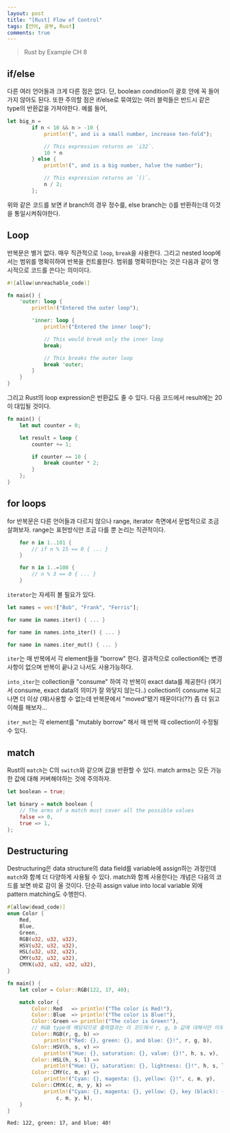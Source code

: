 ```yaml
---
layout: post
title: "[Rust] Flow of Control"
tags: [언어, 공부, Rust]
comments: true
---
```


> Rust by Example CH 8  

## if/else  
다른 여러 언어들과 크게 다른 점은 없다. 단, boolean condition이 괄호 안에 꼭 들어가지 않아도 된다. 또한 주의할 점은 if/else로 묶여있는 여러 블럭들은 반드시 같은 type의 반환값을 가져야한다. 예를 들어,  
~~~rust
let big_n =
        if n < 10 && n > -10 {
            println!(", and is a small number, increase ten-fold");

            // This expression returns an `i32`.
            10 * n
        } else {
            println!(", and is a big number, halve the number");

            // This expression returns an `()`.
            n / 2;
        };
~~~
위와 같은 코드를 보면 if branch의 경우 정수를, else branch는 ()를 반환하는데 이것을 통일시켜줘야한다.  

## Loop  
반복문은 별거 없다. 매우 직관적으로 `loop`, `break`을 사용한다. 그리고 nested loop에서는 범위를 명확히하여 반복을 컨트롤한다. 범위를 명확히한다는 것은 다음과 같이 명시적으로 코드를 쓴다는 의미이다.  
~~~rust
#![allow(unreachable_code)]

fn main() {
    'outer: loop {
        println!("Entered the outer loop");

        'inner: loop {
            println!("Entered the inner loop");

            // This would break only the inner loop
            break;

            // This breaks the outer loop
            break 'outer;
        }
    }
}
~~~

그리고 Rust의 loop expression은 반환값도 줄 수 있다. 다음 코드에서 result에는 20이 대입될 것이다.  
~~~rust
fn main() {
    let mut counter = 0;

    let result = loop {
        counter += 1;

        if counter == 10 {
            break counter * 2;
        }
    };
}
~~~

## for loops  
for 반복문은 다른 언어들과 다르지 않으나 range, iterator 측면에서 문법적으로 조금 살펴보자. range는 표현방식만 조금 다를 뿐 논리는 직관적이다.  
~~~rust
    for n in 1..101 {
        // if n % 15 == 0 { ... }
    }

    for n in 1..=100 {
        // n % 3 == 0 { ... }
    }
~~~

`iterator`는 자세히 볼 필요가 있다.  
~~~rust
let names = vec!["Bob", "Frank", "Ferris"];

for name in names.iter() { ... }

for name in names.into_iter() { ... }

for name in names.iter_mut() { ... }
~~~
`iter`는 매 반복에서 각 element들을 "borrow" 한다. 결과적으로 collection에는 변경사항이 없으며 반복이 끝나고 나서도 사용가능하다.  

`into_iter`는 collection을 "consume" 하여 각 반복이 exact data를 제공한다 (여기서 consume, exact data의 의미가 잘 와닿지 않는다..) collection이 consume 되고나면 더 이상 (재)사용할 수 없는데 반복문에서 "moved"됐기 때문이다(??) 좀 더 읽고 이해를 해보자...  

`iter_mut`는 각 element를 "mutably borrow" 해서 매 반복 때 collection이 수정될 수 있다.  

## match  
Rust의 `match`는 C의 `switch`와 같으며 값을 반환할 수 있다. match arms는 모든 가능한 값에 대해 커버해야하는 것에 주의하자.  
~~~rust
let boolean = true;

let binary = match boolean {
    // The arms of a match must cover all the possible values
    false => 0,
    true => 1,
};
~~~

## Destructuring  
Destructuring은 data structure의 data field를 variable에 assign하는 과정인데 `match`와 함께 더 다양하게 사용될 수 있다. match와 함께 사용한다는 개념은 다음의 코드를 보면 바로 감이 올 것이다. 단순히 assign value into local variable 외에 pattern matching도 수행한다.  
~~~rust
#[allow(dead_code)]
enum Color {
    Red,
    Blue,
    Green,
    RGB(u32, u32, u32),
    HSV(u32, u32, u32),
    HSL(u32, u32, u32),
    CMY(u32, u32, u32),
    CMYK(u32, u32, u32, u32),
}

fn main() {
    let color = Color::RGB(122, 17, 40);

    match color {
        Color::Red   => println!("The color is Red!"),
        Color::Blue  => println!("The color is Blue!"),
        Color::Green => println!("The color is Green!"),
        // RGB type에 해당되므로 출력결과는 이 코드에서 r, g, b 값에 대해서만 이루어질 것이다. 다른 arms는 실행되지 않는다.
        Color::RGB(r, g, b) =>
            println!("Red: {}, green: {}, and blue: {}!", r, g, b),
        Color::HSV(h, s, v) =>
            println!("Hue: {}, saturation: {}, value: {}!", h, s, v),
        Color::HSL(h, s, l) =>
            println!("Hue: {}, saturation: {}, lightness: {}!", h, s, l),
        Color::CMY(c, m, y) =>
            println!("Cyan: {}, magenta: {}, yellow: {}!", c, m, y),
        Color::CMYK(c, m, y, k) =>
            println!("Cyan: {}, magenta: {}, yellow: {}, key (black): {}!",
                c, m, y, k),
    }
}
~~~
~~~
Red: 122, green: 17, and blue: 40!
~~~